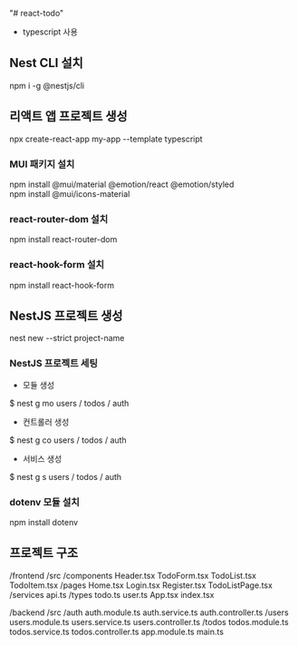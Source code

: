 "# react-todo"
  - typescript 사용

## Nest CLI 설치
npm i -g @nestjs/cli

## 리액트 앱 프로젝트 생성
npx create-react-app my-app --template typescript

### MUI 패키지 설치
npm install @mui/material @emotion/react @emotion/styled \
npm install @mui/icons-material

### react-router-dom 설치
npm install react-router-dom

### react-hook-form 설치
npm install react-hook-form

## NestJS 프로젝트 생성
nest new --strict project-name

### NestJS 프로젝트 세팅

  - 모듈 생성

  $ nest g mo users / todos / auth

  - 컨트롤러 생성

  $ nest g co users / todos / auth

  - 서비스 생성

  $ nest g s users / todos / auth

### dotenv 모듈 설치
npm install dotenv

## 프로젝트 구조
/frontend
  /src
    /components
      Header.tsx
      TodoForm.tsx
      TodoList.tsx
      TodoItem.tsx
    /pages
      Home.tsx
      Login.tsx
      Register.tsx
      TodoListPage.tsx
    /services
      api.ts
    /types
      todo.ts
      user.ts
    App.tsx
    index.tsx

/backend
  /src
    /auth
      auth.module.ts
      auth.service.ts
      auth.controller.ts
    /users
      users.module.ts
      users.service.ts
      users.controller.ts
    /todos
      todos.module.ts
      todos.service.ts
      todos.controller.ts
    app.module.ts
    main.ts
